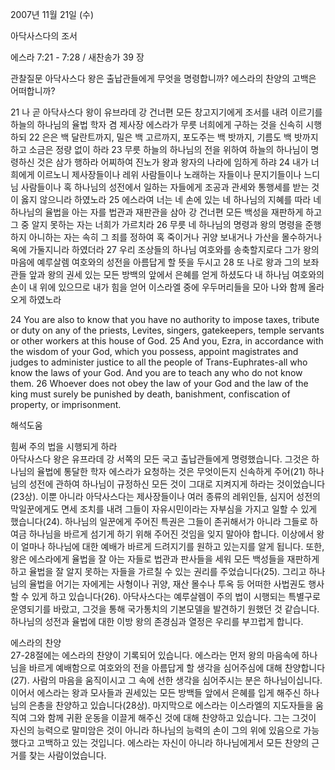 2007년 11월 21일 (수)

아닥사스다의 조서



에스라 7:21 - 7:28 / 새찬송가 39 장


관찰질문
아닥사스다 왕은 출납관들에게 무엇을 명령합니까? 
에스라의 찬양의 고백은 어떠합니까? 

21 나 곧 아닥사스다 왕이 유브라데 강 건너편 모든 창고지기에게 조서를 내려 이르기를 하늘의 하나님의 율법 학자 겸 제사장 에스라가 무릇 너희에게 구하는 것을 신속히 시행하되 22 은은 백 달란트까지, 밀은 백 고르까지, 포도주는 백 밧까지, 기름도 백 밧까지 하고 소금은 정량 없이 하라 23 무릇 하늘의 하나님의 전을 위하여 하늘의 하나님이 명령하신 것은 삼가 행하라 어찌하여 진노가 왕과 왕자의 나라에 임하게 하랴 24 내가 너희에게 이르노니 제사장들이나 레위 사람들이나 노래하는 자들이나 문지기들이나 느디님 사람들이나 혹 하나님의 성전에서 일하는 자들에게 조공과 관세와 통행세를 받는 것이 옳지 않으니라 하였노라 25 에스라여 너는 네 손에 있는 네 하나님의 지혜를 따라 네 하나님의 율법을 아는 자를 법관과 재판관을 삼아 강 건너편 모든 백성을 재판하게 하고 그 중 알지 못하는 자는 너희가 가르치라 26 무릇 네 하나님의 명령과 왕의 명령을 준행하지 아니하는 자는 속히 그 죄를 정하여 혹 죽이거나 귀양 보내거나 가산을 몰수하거나 옥에 가둘지니라 하였더라 27 우리 조상들의 하나님 여호와를 송축할지로다 그가 왕의 마음에 예루살렘 여호와의 성전을 아름답게 할 뜻을 두시고 28 또 나로 왕과 그의 보좌관들 앞과 왕의 권세 있는 모든 방백의 앞에서 은혜를 얻게 하셨도다 내 하나님 여호와의 손이 내 위에 있으므로 내가 힘을 얻어 이스라엘 중에 우두머리들을 모아 나와 함께 올라오게 하였노라 

24 You are also to know that you have no authority to impose taxes, tribute or duty on any of the priests, Levites, singers, gatekeepers, temple servants or other workers at this house of God. 25 And you, Ezra, in accordance with the wisdom of your God, which you possess, appoint magistrates and judges to administer justice to all the people of Trans-Euphrates-all who know the laws of your God. And you are to teach any who do not know them. 26 Whoever does not obey the law of your God and the law of the king must surely be punished by death, banishment, confiscation of property, or imprisonment.

해석도움





힘써 주의 법을 시행되게 하라  
아닥사스다 왕은 유프라데 강 서쪽의 모든 국고 출납관들에게 명령했습니다. 그것은 하나님의 율법에 통달한 학자 에스라가 요청하는 것은 무엇이든지 신속하게 주어(21) 하나님의 성전에 관하여 하나님이 규정하신 모든 것이 그대로 지켜지게 하라는 것이었습니다(23상). 이뿐 아니라 아닥사스다는 제사장들이나 여러 종류의 레위인들, 심지어 성전의 막일꾼에게도 면세 조치를 내려 그들이 자유시민이라는 자부심을 가지고 일할 수 있게 했습니다(24). 하나님의 일꾼에게 주어진 특권은 그들이 존귀해서가 아니라 그들로 하여금 하나님을 바르게 섬기게 하기 위해 주어진 것임을 잊지 말아야 합니다. 이상에서 왕이 얼마나 하나님에 대한 예배가 바르게 드려지기를 원하고 있는지를 알게 됩니다. 또한, 왕은 에스라에게 율법을 잘 아는 자들로 법관과 판사들을 세워 모든 백성들을 재판하게 하고 율법을 잘 알지 못하는 자들을 가르칠 수 있는 권리를 주었습니다(25). 그리고 하나님의 율법을 어기는 자에게는 사형이나 귀양, 재산 몰수나 투옥 등 어떠한 사법권도 행사할 수 있게 하고 있습니다(26). 아닥사스다는 예루살렘이 주의 법이 시행되는 특별구로 운영되기를 바랐고, 그것을 통해 국가통치의 기본모델을 발견하기 원했던 것 같습니다. 하나님의 성전과 율법에 대한 이방 왕의 존경심과 열정은 우리를 부끄럽게 합니다.   

에스라의 찬양  
27-28절에는 에스라의 찬양이 기록되어 있습니다. 에스라는 먼저 왕의 마음속에 하나님을 바르게 예배함으로 여호와의 전을 아름답게 할 생각을 심어주심에 대해 찬양합니다(27). 사람의 마음을 움직이시고 그 속에 선한 생각을 심어주시는 분은 하나님이십니다. 이어서 에스라는 왕과 모사들과 권세있는 모든 방백들 앞에서 은혜를 입게 해주신 하나님의 은총을 찬양하고 있습니다(28상). 마지막으로 에스라는 이스라엘의 지도자들을 움직여 그와 함께 귀환 운동을 이끌게 해주신 것에 대해 찬양하고 있습니다. 그는 그것이 자신의 능력으로 말미암은 것이 아니라 하나님의 능력의 손이 그의 위에 있음으로 가능했다고 고백하고 있는 것입니다. 에스라는 자신이 아니라 하나님에게서 모든 찬양의 근거를 찾는 사람이었습니다.